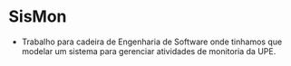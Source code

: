 # SisMon

- Trabalho para cadeira de Engenharia de Software onde tinhamos que modelar um sistema para gerenciar atividades de monitoria da UPE.
